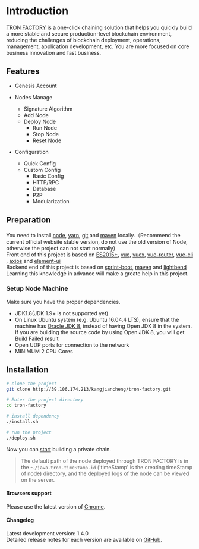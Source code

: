 # Introduction

[TRON FACTORY](http://47.252.80.127:8080) is a one-click chaining solution that helps you quickly build a more stable and secure production-level blockchain environment, reducing the challenges of blockchain deployment, operations, management, application development, etc. You are more focused on core business innovation and fast business.

## Features

- Genesis Account

- Nodes Manage
  - Signature Algorithm
  - Add Node
  - Deploy Node
    - Run Node
    - Stop Node
    - Reset Node

- Configuration
  - Quick Config
  - Custom Config
    - Basic Config
    - HTTP/RPC
    - Database
    - P2P
    - Modularization

## Preparation

You need to install [node](https://nodejs.org/), [yarn](https://yarn.bootcss.com/docs/install/#mac-stable), [git](https://git-scm.com/) and [maven](http://maven.apache.org/) locally.（Recommend the current official website stable version, do not use the old version of Node, otherwise the project can not start normally)   
Front end of this project is based on [ES2015+](https://es6.ruanyifeng.com/), [vue](https://cn.vuejs.org/index.html), [vuex](https://vuex.vuejs.org/zh-cn/), [vue-router](https://router.vuejs.org/zh-cn/), [vue-cli](https://github.com/vuejs/vue-cli) , [axios](https://github.com/axios/axios) and [element-ui](https://github.com/ElemeFE/element)  
Backend end of this project is based on [sprint-boot](https://spring.io/projects/spring-boot), [maven](https://maven.apache.org/guides/mini/index.html) and [lightbend](https://github.com/lightbend/config)    
Learning this knowledge in advance will make a greate help in this project.

### Setup Node Machine

Make sure you have the proper dependencies.
- JDK1.8(JDK 1.9+ is not supported yet)
- On Linux Ubuntu system (e.g. Ubuntu 16.04.4 LTS), ensure that the machine has [Oracle JDK 8](https://www.digitalocean.com/community/tutorials/how-to-install-java-with-apt-get-on-ubuntu-16-04), instead of having Open JDK 8 in the system. If you are building the source code by using Open JDK 8, you will get Build Failed result
- Open UDP ports for connection to the network
- MINIMUM 2 CPU Cores

## Installation

```bash
# clone the project
git clone http://39.106.174.213/kangjiancheng/tron-factory.git

# Enter the project directory
cd tron-factory

# install dependency
./install.sh

# run the project
./deploy.sh
```

Now you can [start](zh/quick-start.md) building a private chain.

> The default path of the node deployed through TRON FACTORY is in the `～/java-tron-timeStamp-id` ('timeStamp' is the creating timeStamp of node) directory, and the deployed logs of the node can be viewed on the server.

#### Browsers support

Please use the latest version of [Chrome](https://www.google.cn/chrome).

#### Changelog

Latest development version: 1.4.0  
Detailed release notes for each version are available on [GitHub]().
